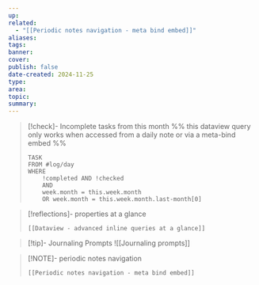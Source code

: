 ```yaml
---
up: 
related:
  - "[[Periodic notes navigation - meta bind embed]]"
aliases: 
tags: 
banner: 
cover: 
publish: false
date-created: 2024-11-25
type: 
area: 
topic: 
summary: 
---
```


> [!check]- Incomplete tasks from this month 
> %% this dataview query only works when accessed from a daily note or via a meta-bind embed %%
> ```dataview
> TASK 
> FROM #log/day 
> WHERE 
>     !completed AND !checked
>     AND
>     week.month = this.week.month 
>     OR week.month = this.week.month.last-month[0]
> ```

> [!reflections]- properties at a glance
>
> ```meta-bind-embed
> [[Dataview - advanced inline queries at a glance]]
> ```

> [!tip]- Journaling Prompts
> ![[Journaling prompts]]

> [!NOTE]- periodic notes navigation
> ```meta-bind-embed
> [[Periodic notes navigation - meta bind embed]]
> ```
